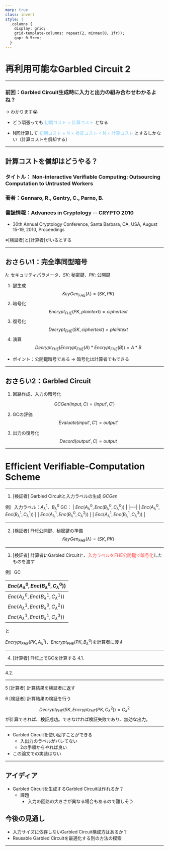 ```yaml
---
marp: true
class: invert
style: |
  .columns {
    display: grid;
    grid-template-columns: repeat(2, minmax(0, 1fr));
    gap: 0.5rem;
  }
---
```


# 再利用可能なGarbled Circuit 2

---

### 前回：Garbled Circuit生成時に入力と出力の組み合わせわかるよね？
→ わかります😭

- どう頑張っても <span style="color: #87CEFA;"> 初期コスト > 計算コスト </span> となる

- N回計算して 
    <span style="color: #87CEFA;"> 初期コスト + N × 検証コスト < N × 計算コスト </span>
    とするしかない（計算コストを償却する）


---

## 計算コストを償却はどうやる？

### タイトル： Non-interactive Verifiable Computing: Outsourcing Computation to Untrusted Workers

### 著者：Gennaro, R., Gentry, C., Parno, B.

### 書誌情報：Advances in Cryptology -- CRYPTO 2010
- 30th Annual Cryptology Conference, Santa Barbara, CA, USA, August 15-19, 2010, Proceedings

※[検証者]と[計算者]がいるとする

---

## おさらい1：完全準同型暗号

$\lambda$: セキュリティパラメータ、$SK$: 秘密鍵、$PK$: 公開鍵

1. 鍵生成
$$
    KeyGen_{FHE}(\lambda) = (SK, PK)
$$
2. 暗号化
$$
    Encrypt_{FHE}(PK, plaintext) = ciphertext
$$
3. 復号化
$$
    Decrypt_{FHE}(SK, ciphertext) = plaintext
$$
4. 演算
$$
    Decrypt_{FHE}(Encrypt_{FHE}(A) * Encrypt_{FHE}(B)) = A * B
$$

- ポイント：公開鍵暗号である → 暗号化は計算者でもできる

---

## おさらい2：Garbled Circuit

1. 回路作成、入力の暗号化

$$
    GCGen(input, C) = (input', C')
$$

2. GCの評価
$$
    Evaluate(input', C') = output'
$$

3. 出力の復号化
$$
    Decord(output', C) = output
$$

---

# Efficient Verifiable-Computation Scheme

---


1. [検証者] Garbled Circuitと入力ラベルの生成 $GCGen$

例）入力ラベル：$A_{\lambda}^{1}$、$B_{\lambda}^{0}$
GC：
| $Enc(A_{\lambda}^{0}, Enc(B_{\lambda}^{0}, C_{\lambda}^{0}))$ |
|---|
| $Enc(A_{\lambda}^{0}, Enc(B_{\lambda}^{1}, C_{\lambda}^{1}))$ |
| $Enc(A_{\lambda}^{1}, Enc(B_{\lambda}^{0}, C_{\lambda}^{2}))$ |
| $Enc(A_{\lambda}^{1}, Enc(B_{\lambda}^{1}, C_{\lambda}^{3}))$ |


---

2. [検証者] FHE公開鍵、秘密鍵の準備
$$
    KeyGen_{FHE}(\lambda) = (SK, PK)
$$

---

3. [検証者] 計算者にGarbled Circuitと、<span style="color: #ff4444">入力ラベルをFHE公開鍵で暗号化</span>したものを渡す

例）GC

| $Enc(A_{\lambda}^{0}, Enc(B_{\lambda}^{0}, C_{\lambda}^{0}))$ |
|---|
| $Enc(A_{\lambda}^{0}, Enc(B_{\lambda}^{1}, C_{\lambda}^{1}))$ |
| $Enc(A_{\lambda}^{1}, Enc(B_{\lambda}^{0}, C_{\lambda}^{2}))$ |
| $Enc(A_{\lambda}^{1}, Enc(B_{\lambda}^{1}, C_{\lambda}^{3}))$ |

と

$Encrypt_{FHE}(PK, A_{\lambda}^{1})$、$Encrypt_{FHE}(PK, B_{\lambda}^{0})$を計算者に渡す


---

4. [計算者] FHE上でGCを計算する
4.1.

---

4.2.

---

5 [計算者] 計算結果を検証者に返す

6 [検証者] 計算結果の検証を行う

$$
    Decrypt_{FHE}(SK, Encrypt_{FHE}(PK, C_{\lambda}^{2})) = C_{\lambda}^{2}
$$
が計算できれば、検証成功。できなければ検証失敗であり、無効な出力。

---

- Garbled Circuitを使い回すことができる
    - 入出力のラベルがバレてない
    - 2の手順からやれば良い
- この論文での実装はない

---


## アイディア

- Garbled Circuitを生成するGarbled Circuitは作れるか？
    - 課題
        - 入力の回路の大きさが異なる場合もあるので難しそう

## 今後の見通し

- 入力サイズに依存しないGarbled Circuit構成方はあるか？
- Reusable Garbled Circuitを最適化する別の方法の模索

---

